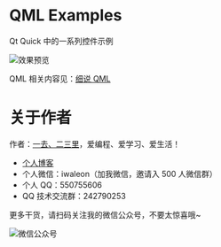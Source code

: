 # QML Examples

Qt Quick 中的一系列控件示例

![效果预览](assets/preview.png)

QML 相关内容见：[细说 QML](https://waleon.blog.csdn.net/category_9267924.html)

# 关于作者

作者：[一去、二三里](https://waleon.blog.csdn.net/)，爱编程、爱学习、爱生活！

- [个人博客](https://waleon.blog.csdn.net/)
- 个人微信：iwaleon（加我微信，邀请入 500 人微信群）
- 个人 QQ：550755606
- QQ 技术交流群：242790253

更多干货，请扫码关注我的微信公众号，不要太惊喜哦~

![微信公众号](https://raw.githubusercontent.com/Waleon/DesignPatterns/master/assets/qrcode.jpg)
